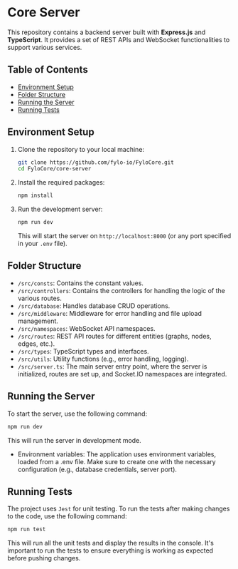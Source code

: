# Core Server

This repository contains a backend server built with **Express.js** and **TypeScript**. It provides a set of REST APIs and WebSocket functionalities to support various services.

## Table of Contents

- [Environment Setup](#environment-setup)
- [Folder Structure](#folder-structure)
- [Running the Server](#running-the-server)
- [Running Tests](#running-tests)

## Environment Setup

1. Clone the repository to your local machine:

   ```bash
   git clone https://github.com/fylo-io/FyloCore.git
   cd FyloCore/core-server
   ```

2. Install the required packages:

   ```bash
   npm install
   ```

3. Run the development server:

   ```bash
   npm run dev
   ```

   This will start the server on `http://localhost:8000` (or any port specified in your `.env` file).

## Folder Structure

- `/src/consts`: Contains the constant values.
- `/src/controllers`: Contains the controllers for handling the logic of the various routes.
- `/src/database`: Handles database CRUD operations.
- `/src/middleware`: Middleware for error handling and file upload management.
- `/src/namespaces`: WebSocket API namespaces.
- `/src/routes`: REST API routes for different entities (graphs, nodes, edges, etc.).
- `/src/types`: TypeScript types and interfaces.
- `/src/utils`: Utility functions (e.g., error handling, logging).
- `/src/server.ts`: The main server entry point, where the server is initialized, routes are set up, and Socket.IO namespaces are integrated.

## Running the Server

To start the server, use the following command:

```bash
npm run dev
```

This will run the server in development mode.

- Environment variables: The application uses environment variables, loaded from a .env file. Make sure to create one with the necessary configuration (e.g., database credentials, server port).

## Running Tests

The project uses `Jest` for unit testing. To run the tests after making changes to the code, use the following command:

```bash
npm run test
```

This will run all the unit tests and display the results in the console. It's important to run the tests to ensure everything is working as expected before pushing changes.
